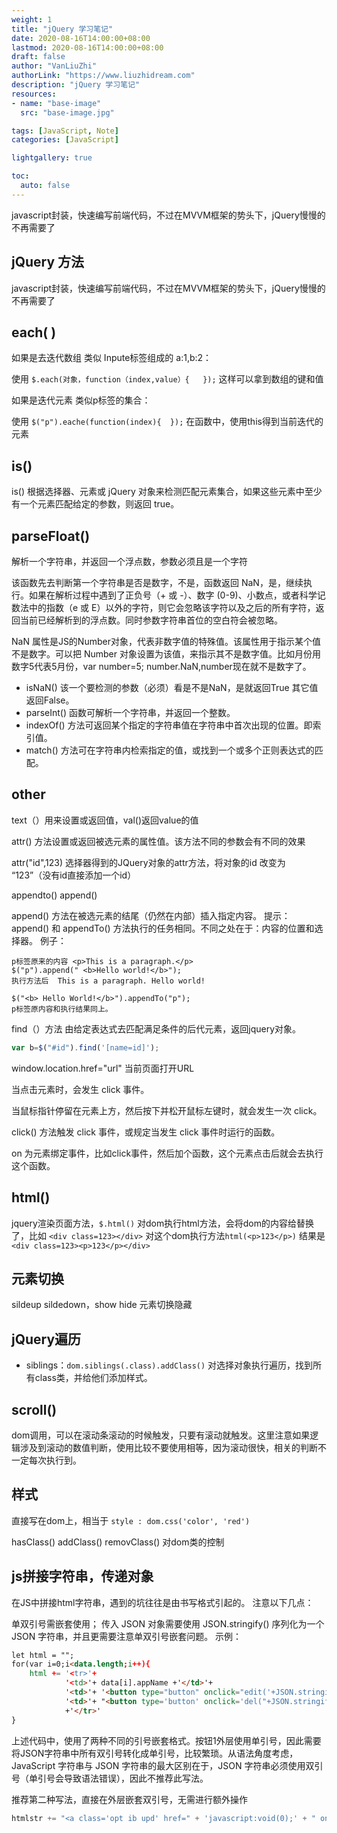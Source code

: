 ```yaml
---
weight: 1
title: "jQuery 学习笔记"
date: 2020-08-16T14:00:00+08:00
lastmod: 2020-08-16T14:00:00+08:00
draft: false
author: "VanLiuZhi"
authorLink: "https://www.liuzhidream.com"
description: "jQuery 学习笔记"
resources:
- name: "base-image"
  src: "base-image.jpg"

tags: [JavaScript, Note]
categories: [JavaScript]

lightgallery: true

toc:
  auto: false
---
```


javascript封装，快速编写前端代码，不过在MVVM框架的势头下，jQuery慢慢的不再需要了

<!-- more -->

## jQuery 方法

javascript封装，快速编写前端代码，不过在MVVM框架的势头下，jQuery慢慢的不再需要了

## each( )

如果是去迭代数组 类似 Inpute标签组成的 a:1,b:2：

使用 `$.each(对象，function（index,value）{   });` 这样可以拿到数组的键和值

如果是迭代元素 类似p标签的集合：

使用 `$("p").eache(function(index){  });` 在函数中，使用this得到当前迭代的元素  

## is()

is() 根据选择器、元素或 jQuery 对象来检测匹配元素集合，如果这些元素中至少有一个元素匹配给定的参数，则返回 true。

## parseFloat() 

解析一个字符串，并返回一个浮点数，参数必须且是一个字符

该函数先去判断第一个字符串是否是数字，不是，函数返回 NaN，是，继续执行。如果在解析过程中遇到了正负号（+ 或 -）、数字 (0-9)、小数点，或者科学记数法中的指数（e 或 E）以外的字符，则它会忽略该字符以及之后的所有字符，返回当前已经解析到的浮点数。同时参数字符串首位的空白符会被忽略。

NaN 属性是JS的Number对象，代表非数字值的特殊值。该属性用于指示某个值不是数字。可以把 Number 对象设置为该值，来指示其不是数字值。比如月份用数字5代表5月份，var number=5; number.NaN,number现在就不是数字了。

- isNaN()  该一个要检测的参数（必须）看是不是NaN，是就返回True 其它值返回False。
- parseInt() 函数可解析一个字符串，并返回一个整数。
- indexOf() 方法可返回某个指定的字符串值在字符串中首次出现的位置。即索引值。
- match() 方法可在字符串内检索指定的值，或找到一个或多个正则表达式的匹配。

## other

text（）用来设置或返回值，val()返回value的值

attr() 方法设置或返回被选元素的属性值。该方法不同的参数会有不同的效果

attr("id",123)   选择器得到的JQuery对象的attr方法，将对象的id 改变为 “123”（没有id直接添加一个id）

appendto() append()

append() 方法在被选元素的结尾（仍然在内部）插入指定内容。
提示：append() 和 appendTo() 方法执行的任务相同。不同之处在于：内容的位置和选择器。
例子：  

```
p标签原来的内容 <p>This is a paragraph.</p>
$("p").append(" <b>Hello world!</b>");   
执行方法后  This is a paragraph. Hello world!

$("<b> Hello World!</b>").appendTo("p");
p标签原内容和执行结果同上。
```

find（）方法 由给定表达式去匹配满足条件的后代元素，返回jquery对象。

```js
var b=$("#id").find('[name=id]');
```

window.location.href="url"  当前页面打开URL

当点击元素时，会发生 click 事件。

当鼠标指针停留在元素上方，然后按下并松开鼠标左键时，就会发生一次 click。

click() 方法触发 click 事件，或规定当发生 click 事件时运行的函数。

on 为元素绑定事件，比如click事件，然后加个函数，这个元素点击后就会去执行这个函数。

## html()

jquery渲染页面方法，`$.html()` 对dom执行html方法，会将dom的内容给替换了，比如 `<div class=123></div>`  对这个dom执行方法`html(<p>123</p>)` 结果是`<div class=123><p>123</p></div> `

## 元素切换

sildeup sildedown，show hide 元素切换隐藏

## jQuery遍历

- siblings：`dom.siblings(.class).addClass()` 对选择对象执行遍历，找到所有class类，并给他们添加样式。

## scroll()  

dom调用，可以在滚动条滚动的时候触发，只要有滚动就触发。这里注意如果逻辑涉及到滚动的数值判断，使用比较不要使用相等，因为滚动很快，相关的判断不一定每次执行到。

## 样式

直接写在dom上，相当于 `style : dom.css('color', 'red')`

hasClass()   addClass()   removClass()   对dom类的控制


## js拼接字符串，传递对象

在JS中拼接html字符串，遇到的坑往往是由书写格式引起的。
注意以下几点：

单双引号需嵌套使用；
传入 JSON 对象需要使用 JSON.stringify() 序列化为一个 JSON 字符串，并且更需要注意单双引号嵌套问题。
示例：

```html
let html = "";
for(var i=0;i<data.length;i++){
    html += '<tr>'+
            '<td>'+ data[i].appName +'</td>'+
            '<td>'+ '<button type="button" onclick="edit('+JSON.stringify(data[i]).replace(/\"/g,"'")+')">按钮1</button>'+'</td>'+
            '<td>'+ "<button type='button' onclick='del("+JSON.stringify(data[i])+")'>按钮2</button>"+'</td>'+
            +'</tr>'
}
```
上述代码中，使用了两种不同的引号嵌套格式。按钮1外层使用单引号，因此需要将JSON字符串中所有双引号转化成单引号，比较繁琐。从语法角度考虑，JavaScript 字符串与 JSON 字符串的最大区别在于，JSON 字符串必须使用双引号（单引号会导致语法错误），因此不推荐此写法。

推荐第二种写法，直接在外层嵌套双引号，无需进行额外操作

```js
htmlstr += "<a class='opt ib upd' href=" + 'javascript:void(0);' + " onclick='updateGetData(" + JSON.stringify(useData) + ")'>修改</a>"
```


